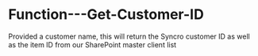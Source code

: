 # Function---Get-Customer-ID
Provided a customer name, this will return the Syncro customer ID as well as the item ID from our SharePoint master client list
